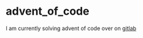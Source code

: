 # advent_of_code

I am currently solving advent of code over on [gitlab](https://gitlab.com/tkon2/advent-of-code-all-years/)
